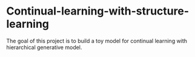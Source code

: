 # Continual-learning-with-structure-learning

The goal of this project is to build a toy model for continual learning with hierarchical generative model. 
